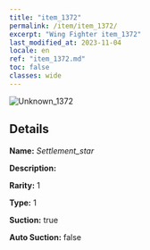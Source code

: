 ```yaml
---
title: "item_1372"
permalink: /item/item_1372/
excerpt: "Wing Fighter item_1372"
last_modified_at: 2023-11-04
locale: en
ref: "item_1372.md"
toc: false
classes: wide
---
```



 ![Unknown_1372](/images/item/Settlement_star_p.png)



## Details

 **Name:** *Settlement_star* 

 **Description:** 

 **Rarity:** 1 

 **Type:** 1 

 **Suction:** true 

 **Auto Suction:** false 


